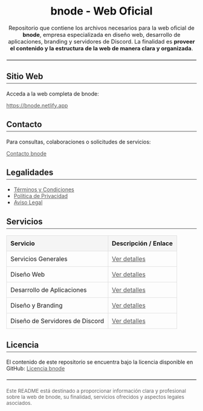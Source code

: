 <h1 style="text-align:center; color:#111; font-weight:bold;">bnode - Web Oficial</h1>

<p style="text-align:center; font-size:1.05em;">
Repositorio que contiene los archivos necesarios para la web oficial de <strong>bnode</strong>, empresa especializada en diseño web, desarrollo de aplicaciones, branding y servidores de Discord.  
La finalidad es <strong>proveer el contenido y la estructura de la web de manera clara y organizada</strong>.
</p>

<hr style="border:1px solid #DDD; margin:20px 0;">

<h2 style="color:#222; border-bottom:2px solid #999; padding-bottom:5px;">Sitio Web</h2>
<p>Acceda a la web completa de bnode:</p>
<p><a href="https://bnode.netlify.app" target="_blank" style="color:#555; text-decoration:underline;">https://bnode.netlify.app</a></p>

<h2 style="color:#222; border-bottom:2px solid #999; padding-bottom:5px;">Contacto</h2>
<p>Para consultas, colaboraciones o solicitudes de servicios:</p>
<p><a href="https://bnode.netlify.app/contacto/" target="_blank" style="color:#555; text-decoration:underline;">Contacto bnode</a></p>

<h2 style="color:#222; border-bottom:2px solid #999; padding-bottom:5px;">Legalidades</h2>
<ul style="list-style-type:disc; padding-left:20px;">
  <li><a href="https://bnode.netlify.app/legal/terminos-y-condiciones/" target="_blank" style="color:#555;">Términos y Condiciones</a></li>
  <li><a href="https://bnode.netlify.app/legal/politica-de-privacidad/" target="_blank" style="color:#555;">Política de Privacidad</a></li>
  <li><a href="https://bnode.netlify.app/legal/aviso-legal/" target="_blank" style="color:#555;">Aviso Legal</a></li>
</ul>

<h2 style="color:#222; border-bottom:2px solid #999; padding-bottom:5px;">Servicios</h2>

<table style="width:100%; border-collapse:collapse; margin-top:10px;">
  <thead>
    <tr style="background-color:#f5f5f5;">
      <th style="padding:10px; border:1px solid #DDD; text-align:left;">Servicio</th>
      <th style="padding:10px; border:1px solid #DDD; text-align:left;">Descripción / Enlace</th>
    </tr>
  </thead>
  <tbody>
    <tr>
      <td style="padding:10px; border:1px solid #DDD;">Servicios Generales</td>
      <td style="padding:10px; border:1px solid #DDD;"><a href="https://bnode.netlify.app/servicios/" target="_blank" style="color:#555;">Ver detalles</a></td>
    </tr>
    <tr>
      <td style="padding:10px; border:1px solid #DDD;">Diseño Web</td>
      <td style="padding:10px; border:1px solid #DDD;"><a href="https://bnode.netlify.app/servicios/diseno-web" target="_blank" style="color:#555;">Ver detalles</a></td>
    </tr>
    <tr>
      <td style="padding:10px; border:1px solid #DDD;">Desarrollo de Aplicaciones</td>
      <td style="padding:10px; border:1px solid #DDD;"><a href="https://bnode.netlify.app/servicios/diseno-software" target="_blank" style="color:#555;">Ver detalles</a></td>
    </tr>
    <tr>
      <td style="padding:10px; border:1px solid #DDD;">Diseño y Branding</td>
      <td style="padding:10px; border:1px solid #DDD;"><a href="https://bnode.netlify.app/servicios/diseno-branding" target="_blank" style="color:#555;">Ver detalles</a></td>
    </tr>
    <tr>
      <td style="padding:10px; border:1px solid #DDD;">Diseño de Servidores de Discord</td>
      <td style="padding:10px; border:1px solid #DDD;"><a href="https://bnode.netlify.app/servicios/diseno-servidores-de-discord" target="_blank" style="color:#555;">Ver detalles</a></td>
    </tr>
  </tbody>
</table>

<h2 style="color:#222; border-bottom:2px solid #999; padding-bottom:5px;">Licencia</h2>
<p>El contenido de este repositorio se encuentra bajo la licencia disponible en GitHub:  
<a href="https://github.com/FabriDevelope/bnode-web/tree/main?tab=License-1-ov-file" target="_blank" style="color:#555; text-decoration:underline;">Licencia bnode</a></p>

<hr style="border:1px solid #DDD; margin:20px 0;">

<p style="font-size:0.95em; color:#666;">
Este README está destinado a proporcionar información clara y profesional sobre la web de bnode, su finalidad, servicios ofrecidos y aspectos legales asociados.
</p>
